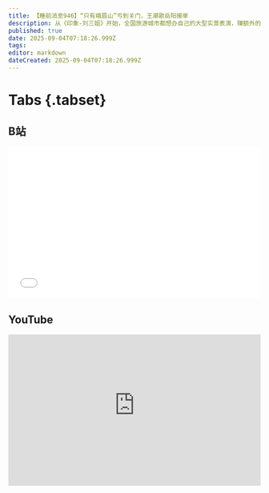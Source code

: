 ```yaml
---
title: 【睡前消息946】“只有峨眉山”亏到关门，王潮歌岳阳接单
description: 从《印象-刘三姐》开始，全国旅游城市都想办自己的大型实景表演，赚额外的门票。后来的《又见》系列，以及最新一轮《只有》系列，背后的主要策划者，都是张艺谋的朋友、巩俐的闺蜜——王潮歌。
published: true
date: 2025-09-04T07:18:26.999Z
tags: 
editor: markdown
dateCreated: 2025-09-04T07:18:26.999Z
---
```


# Tabs {.tabset}
## B站
<div style="position: relative; padding: 30% 45%;">
<iframe style="position: absolute; width: 100%; height: 100%; left: 0; top: 0;" src="//player.bilibili.com/player.html?&bvid=BV12LaGzkEyf&page=1&as_wide=1&high_quality=1&danmaku=1&autoplay=0" scrolling="no" border="0" frameborder="no" framespacing="0" allowfullscreen="true"></iframe>
</div>

<!--  睡前消息的西瓜视频账号仍处于禁言状态，暂时将其从模板中注释
## 西瓜视频
<div style="position: relative; padding: 30% 45%;">
<iframe style="position: absolute; top: 50%; left: 50%; transform: translate(-50%, -50%); width: 80%; height: 100%;" frameborder="0" src="https://www.ixigua.com/iframe/西瓜视频ID?autoplay=0" referrerpolicy="unsafe-url" allowfullscreen></iframe>
</div>
-->

## YouTube
<div style="position: relative; padding: 30% 45%;">
<iframe style="position: absolute; top: 0; left: 0; width: 100%; height: 100%;" src="https://www.youtube-nocookie.com/embed/YouTubeVID" title="YouTube video player" frameborder="0" allow="accelerometer; autoplay; clipboard-write; encrypted-media; gyroscope; picture-in-picture" allowfullscreen="true"></iframe>
</div>
  
#

